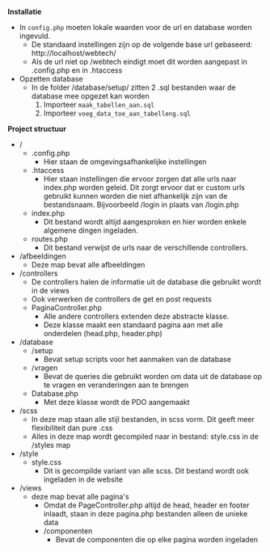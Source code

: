 **Installatie**

* In `config.php` moeten lokale 
waarden voor de url en database worden ingevuld. 
  * De standaard instellingen zijn op de volgende base url gebaseerd: http://localhost/webtech/
  * Als de url niet op /webtech eindigt moet dit worden aangepast in .config.php en in .htaccess
* Opzetten database
  * In de folder /database/setup/ zitten 2 .sql bestanden waar de database mee opgezet kan worden
     1. Importeer `maak_tabellen_aan.sql`
     2. Importeer `voeg_data_toe_aan_tabelleng.sql` 
     
**Project structuur**

* /
    * .config.php
        * Hier staan de omgevingsafhankelijke instellingen
    * .htaccess
        * Hier staan instellingen die ervoor zorgen dat alle urls naar index.php worden geleid. Dit zorgt ervoor dat er custom urls gebruikt kunnen worden die niet afhankelijk zijn van de bestandsnaam. Bijvoorbeeld /login in plaats van /login.php
    * index.php
        * Dit bestand wordt altijd aangesproken en hier worden enkele algemene dingen ingeladen.   
    * routes.php
        * Dit bestand verwijst de urls naar de verschillende controllers.
* /afbeeldingen
    * Deze map bevat alle afbeeldingen
* /controllers
    * De controllers halen de informatie uit de database die gebruikt wordt in de views
    * Ook verwerken de controllers de get en post requests
    * PaginaController.php
        * Alle andere controllers extenden deze abstracte klasse.
        * Deze klasse maakt een standaard pagina aan met alle onderdelen (head.php, header.php)
* /database
  * /setup
    * Bevat setup scripts voor het aanmaken van de database
  * /vragen
    * Bevat de queries die gebruikt worden om data uit de database op te vragen en veranderingen aan te brengen
  * Database.php
    * Met deze klasse wordt de PDO aangemaakt
* /scss
  * In deze map staan alle stijl bestanden, in scss vorm. Dit geeft meer flexibiliteit dan pure .css
  * Alles in deze map wordt gecompiled naar in bestand: style.css in de /styles map
* /style
  * style.css
    * Dit is gecompilde variant van alle scss. Dit bestand wordt ook ingeladen in de website
* /views
  * deze map bevat alle pagina's
    * Omdat de PageController.php altijd de head, header en footer inlaadt, staan in deze pagina.php bestanden alleen de unieke data
    * /componenten
      * Bevat de componenten die op elke pagina worden ingeladen      

    
         
        


